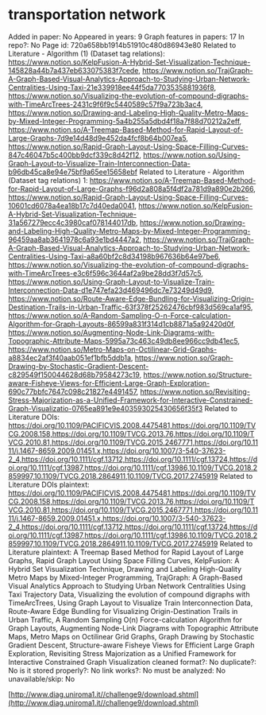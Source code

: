 # transportation network

Added in paper: No
Appeared in years: 9
Graph features in papers: 17
In repo?: No
Page id: 720a658bb1914b51910c480d86943e80
Related to Literature - Algorithm (1) (Dataset tag relations): https://www.notion.so/KelpFusion-A-Hybrid-Set-Visualization-Technique-145828a44b7a437eb633075383f7cede, https://www.notion.so/TrajGraph-A-Graph-Based-Visual-Analytics-Approach-to-Studying-Urban-Network-Centralities-Using-Taxi-21e339918ee44f5da7703535881936f8, https://www.notion.so/Visualizing-the-evolution-of-compound-digraphs-with-TimeArcTrees-2431c9f6f9c5440589c57f9a723b3ac4, https://www.notion.so/Drawing-and-Labeling-High-Quality-Metro-Maps-by-Mixed-Integer-Programming-5a4b255a5dbd4f18a7f88d70212a2eff, https://www.notion.so/A-Treemap-Based-Method-for-Rapid-Layout-of-Large-Graphs-7d9e14d48d9e452da4fcf8b64b007ea5, https://www.notion.so/Rapid-Graph-Layout-Using-Space-Filling-Curves-847c46047b5c400bb9dcf339c8d42f12, https://www.notion.so/Using-Graph-Layout-to-Visualize-Train-Interconnection-Data-b96db45ca8e94e75bf9a65ee15658ebf
Related to Literature - Algorithm (Dataset tag relations) 1: https://www.notion.so/A-Treemap-Based-Method-for-Rapid-Layout-of-Large-Graphs-f96d2a808a5f4df2a781d9a890e2b266, https://www.notion.so/Rapid-Graph-Layout-Using-Space-Filling-Curves-10601cd6078a4ea18b17c7d40eda0041, https://www.notion.so/KelpFusion-A-Hybrid-Set-Visualization-Technique-31a567279ecc4c3980caf078144017db, https://www.notion.so/Drawing-and-Labeling-High-Quality-Metro-Maps-by-Mixed-Integer-Programming-96459aa8ab3641978c6a93e1bd4447a2, https://www.notion.so/TrajGraph-A-Graph-Based-Visual-Analytics-Approach-to-Studying-Urban-Network-Centralities-Using-Taxi-a8a60bf2c8d34198b967636b64e97be6, https://www.notion.so/Visualizing-the-evolution-of-compound-digraphs-with-TimeArcTrees-e3c6f596c3644af2a9be28dd3f7d57c5, https://www.notion.so/Using-Graph-Layout-to-Visualize-Train-Interconnection-Data-d1e747efa23d469496dc7e73249d49d9, https://www.notion.so/Route-Aware-Edge-Bundling-for-Visualizing-Origin-Destination-Trails-in-Urban-Traffic-63f378f25262476cbf983d569ca1af95, https://www.notion.so/A-Random-Sampling-O-n-Force-calculation-Algorithm-for-Graph-Layouts-86599a831f314d1cb8871a5a92420d0f, https://www.notion.so/Augmenting-Node-Link-Diagrams-with-Topographic-Attribute-Maps-5995a73c463c49db8ee966cc9db41ec5, https://www.notion.so/Metro-Maps-on-Octilinear-Grid-Graphs-a8834ec2af3f40aab051ef1bfb5ddb1a, https://www.notion.so/Graph-Drawing-by-Stochastic-Gradient-Descent-c829549f150044628d68b79584273c19, https://www.notion.so/Structure-aware-Fisheye-Views-for-Efficient-Large-Graph-Exploration-690c77bbfc7647c098c21827e4491457, https://www.notion.so/Revisiting-Stress-Majorization-as-a-Unified-Framework-for-Interactive-Constrained-Graph-Visualizatio-0765ea891e9e403593025430656f35f3
Related to Literature DOIs: https://doi.org/10.1109/PACIFICVIS.2008.4475481,https://doi.org/10.1109/TVCG.2008.158,https://doi.org/10.1109/TVCG.2013.76,https://doi.org/10.1109/TVCG.2010.81,https://doi.org/10.1109/TVCG.2015.2467771,https://doi.org/10.1111/j.1467-8659.2009.01451.x,https://doi.org/10.1007/3-540-37623-2_4,https://doi.org/10.1111/cgf.13712,https://doi.org/10.1111/cgf.13724,https://doi.org/10.1111/cgf.13987,https://doi.org/10.1111/cgf.13986,10.1109/TVCG.2018.2859997,10.1109/TVCG.2018.2864911,10.1109/TVCG.2017.2745919
Related to Literature DOIs plaintext: https://doi.org/10.1109/PACIFICVIS.2008.4475481,https://doi.org/10.1109/TVCG.2008.158,https://doi.org/10.1109/TVCG.2013.76,https://doi.org/10.1109/TVCG.2010.81,https://doi.org/10.1109/TVCG.2015.2467771,https://doi.org/10.1111/j.1467-8659.2009.01451.x,https://doi.org/10.1007/3-540-37623-2_4,https://doi.org/10.1111/cgf.13712,https://doi.org/10.1111/cgf.13724,https://doi.org/10.1111/cgf.13987,https://doi.org/10.1111/cgf.13986,10.1109/TVCG.2018.2859997,10.1109/TVCG.2018.2864911,10.1109/TVCG.2017.2745919
Related to Literature plaintext: A Treemap Based Method for Rapid Layout of Large Graphs, Rapid Graph Layout Using Space Filling Curves, KelpFusion: A Hybrid Set Visualization Technique, Drawing and Labeling High-Quality Metro Maps by Mixed-Integer Programming, TrajGraph: A Graph-Based Visual Analytics Approach to Studying Urban Network Centralities Using Taxi Trajectory Data, Visualizing the evolution of compound digraphs with TimeArcTrees, Using Graph Layout to Visualize Train Interconnection Data, Route-Aware Edge Bundling for Visualizing Origin-Destination Trails in Urban Traffic, A Random Sampling O(n) Force-calculation Algorithm for Graph Layouts, Augmenting Node-Link Diagrams with Topographic Attribute Maps, Metro Maps on Octilinear Grid Graphs, Graph Drawing by Stochastic Gradient Descent, Structure-aware Fisheye Views for Efficient Large Graph Exploration, Revisiting Stress Majorization as a Unified Framework for Interactive Constrained Graph Visualization
cleaned format?: No
duplicate?: No
is it stored properly?: No
link works?: No
must be analyzed: No
unavailable/skip: No

[http://www.diag.uniroma1.it//challenge9/download.shtml](http://www.diag.uniroma1.it//challenge9/download.shtml)